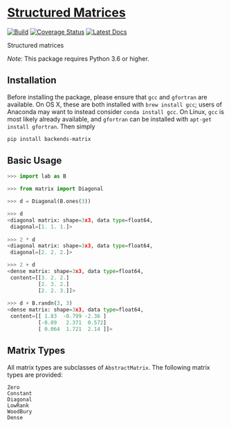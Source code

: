 # [Structured Matrices](http://github.com/wesselb/matrix)

[![Build](https://travis-ci.org/wesselb/matrix.svg?branch=master)](https://travis-ci.org/wesselb/matrix)
[![Coverage Status](https://coveralls.io/repos/github/wesselb/matrix/badge.svg?branch=master&service=github)](https://coveralls.io/github/wesselb/matrix?branch=master)
[![Latest Docs](https://img.shields.io/badge/docs-latest-blue.svg)](https://wesselb.github.io/matrix)

Structured matrices

*Note:* This package requires Python 3.6 or higher.

## Installation

Before installing the package, please ensure that `gcc` and `gfortran` are 
available.
On OS X, these are both installed with `brew install gcc`;
users of Anaconda may want to instead consider `conda install gcc`.
On Linux, `gcc` is most likely already available, and `gfortran` can be
installed with `apt-get install gfortran`.
Then simply

```bash
pip install backends-matrix
```

## Basic Usage
```python
>>> import lab as B

>>> from matrix import Diagonal

>>> d = Diagonal(B.ones(3))

>>> d
<diagonal matrix: shape=3x3, data type=float64,
 diagonal=[1. 1. 1.]>
  
>>> 2 * d
<diagonal matrix: shape=3x3, data type=float64,
 diagonal=[2. 2. 2.]>

>>> 2 + d
<dense matrix: shape=3x3, data type=float64,
 content=[[3. 2. 2.]
          [2. 3. 2.]
          [2. 2. 3.]]>
  
>>> d + B.randn(3, 3)
<dense matrix: shape=3x3, data type=float64,
 content=[[ 1.83  -0.799 -2.36 ]
          [-0.09   2.371  0.572]
          [ 0.064  1.721  2.14 ]]>
```

## Matrix Types

All matrix types are subclasses of `AbstractMatrix`.
The following matrix types are provided:

```
Zero
Constant
Diagonal
LowRank
WoodBury
Dense
```
